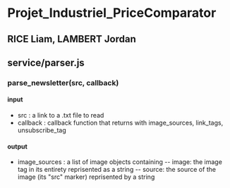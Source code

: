 # Projet_Industriel_PriceComparator
## RICE Liam, LAMBERT Jordan

## service/parser.js
### parse_newsletter(src, callback)
#### input
- src : a link to a .txt file to read
- callback : callback function that returns with image_sources, link_tags, unsubscribe_tag
#### output
- image_sources : a list of image objects containing
-- image: the image tag in its entirety reprisented as a string
-- source: the source of the image (its "src" marker) reprisented by a string